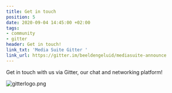 ```yaml
---
title: Get in touch
position: 5
date: 2020-09-04 14:45:00 +02:00
tags:
- community
- gitter
header: Get in touch!
link_txt: 'Media Suite Gitter '
link_url: https://gitter.im/beeldengeluid/mediasuite-announce
---
```


Get in touch with us via Gitter, our chat and networking platform!

![gitterlogo.png](/uploads/gitterlogo.png)